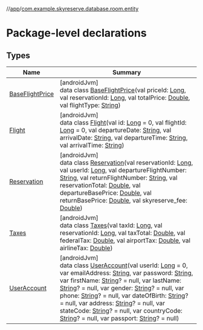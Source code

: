 //[app](../../index.md)/[com.example.skyreserve.database.room.entity](index.md)

# Package-level declarations

## Types

| Name | Summary |
|---|---|
| [BaseFlightPrice](-base-flight-price/index.md) | [androidJvm]<br>data class [BaseFlightPrice](-base-flight-price/index.md)(val priceId: [Long](https://kotlinlang.org/api/latest/jvm/stdlib/kotlin/-long/index.html), val reservationId: [Long](https://kotlinlang.org/api/latest/jvm/stdlib/kotlin/-long/index.html), val totalPrice: [Double](https://kotlinlang.org/api/latest/jvm/stdlib/kotlin/-double/index.html), val flightType: [String](https://kotlinlang.org/api/latest/jvm/stdlib/kotlin/-string/index.html)) |
| [Flight](-flight/index.md) | [androidJvm]<br>data class [Flight](-flight/index.md)(val id: [Long](https://kotlinlang.org/api/latest/jvm/stdlib/kotlin/-long/index.html) = 0, val flightId: [Long](https://kotlinlang.org/api/latest/jvm/stdlib/kotlin/-long/index.html) = 0, val departureDate: [String](https://kotlinlang.org/api/latest/jvm/stdlib/kotlin/-string/index.html), val arrivalDate: [String](https://kotlinlang.org/api/latest/jvm/stdlib/kotlin/-string/index.html), val departureTime: [String](https://kotlinlang.org/api/latest/jvm/stdlib/kotlin/-string/index.html), val arrivalTime: [String](https://kotlinlang.org/api/latest/jvm/stdlib/kotlin/-string/index.html)) |
| [Reservation](-reservation/index.md) | [androidJvm]<br>data class [Reservation](-reservation/index.md)(val reservationId: [Long](https://kotlinlang.org/api/latest/jvm/stdlib/kotlin/-long/index.html), val userId: [Long](https://kotlinlang.org/api/latest/jvm/stdlib/kotlin/-long/index.html), val departureFlightNumber: [String](https://kotlinlang.org/api/latest/jvm/stdlib/kotlin/-string/index.html), val returnFlightNumber: [String](https://kotlinlang.org/api/latest/jvm/stdlib/kotlin/-string/index.html), val reservationTotal: [Double](https://kotlinlang.org/api/latest/jvm/stdlib/kotlin/-double/index.html), val departureBasePrice: [Double](https://kotlinlang.org/api/latest/jvm/stdlib/kotlin/-double/index.html), val returnBasePrice: [Double](https://kotlinlang.org/api/latest/jvm/stdlib/kotlin/-double/index.html), val skyreserve_fee: [Double](https://kotlinlang.org/api/latest/jvm/stdlib/kotlin/-double/index.html)) |
| [Taxes](-taxes/index.md) | [androidJvm]<br>data class [Taxes](-taxes/index.md)(val taxId: [Long](https://kotlinlang.org/api/latest/jvm/stdlib/kotlin/-long/index.html), val reservationId: [Long](https://kotlinlang.org/api/latest/jvm/stdlib/kotlin/-long/index.html), val taxTotal: [Double](https://kotlinlang.org/api/latest/jvm/stdlib/kotlin/-double/index.html), val federalTax: [Double](https://kotlinlang.org/api/latest/jvm/stdlib/kotlin/-double/index.html), val airportTax: [Double](https://kotlinlang.org/api/latest/jvm/stdlib/kotlin/-double/index.html), val airlineTax: [Double](https://kotlinlang.org/api/latest/jvm/stdlib/kotlin/-double/index.html)) |
| [UserAccount](-user-account/index.md) | [androidJvm]<br>data class [UserAccount](-user-account/index.md)(val userId: [Long](https://kotlinlang.org/api/latest/jvm/stdlib/kotlin/-long/index.html) = 0, var emailAddress: [String](https://kotlinlang.org/api/latest/jvm/stdlib/kotlin/-string/index.html), var password: [String](https://kotlinlang.org/api/latest/jvm/stdlib/kotlin/-string/index.html), var firstName: [String](https://kotlinlang.org/api/latest/jvm/stdlib/kotlin/-string/index.html)? = null, var lastName: [String](https://kotlinlang.org/api/latest/jvm/stdlib/kotlin/-string/index.html)? = null, var gender: [String](https://kotlinlang.org/api/latest/jvm/stdlib/kotlin/-string/index.html)? = null, var phone: [String](https://kotlinlang.org/api/latest/jvm/stdlib/kotlin/-string/index.html)? = null, var dateOfBirth: [String](https://kotlinlang.org/api/latest/jvm/stdlib/kotlin/-string/index.html)? = null, var address: [String](https://kotlinlang.org/api/latest/jvm/stdlib/kotlin/-string/index.html)? = null, var stateCode: [String](https://kotlinlang.org/api/latest/jvm/stdlib/kotlin/-string/index.html)? = null, var countryCode: [String](https://kotlinlang.org/api/latest/jvm/stdlib/kotlin/-string/index.html)? = null, var passport: [String](https://kotlinlang.org/api/latest/jvm/stdlib/kotlin/-string/index.html)? = null) |
